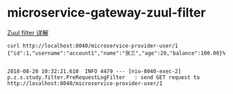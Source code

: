 # microservice-gateway-zuul-filter
[Zuul filter 详解](https://www.jianshu.com/p/fcc0be4ec285)

```
curl http://localhost:8040/microservice-provider-user/1
{"id":1,"username":"account1","name":"张三","age":20,"balance":100.00}%
```

```

2018-08-20 10:32:21.610  INFO 4479 --- [nio-8040-exec-2] p.z.s.study.filter.PreRequestLogFilter   : send GET request to http://localhost:8040/microservice-provider-user/1
```